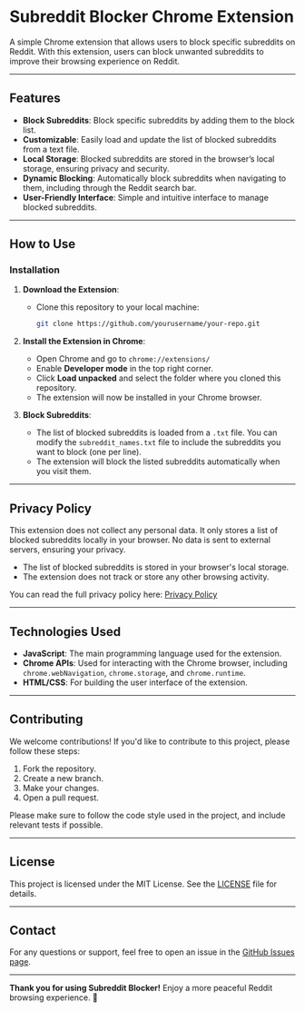 # Subreddit Blocker Chrome Extension

A simple Chrome extension that allows users to block specific subreddits on Reddit. With this extension, users can block unwanted subreddits to improve their browsing experience on Reddit.

---

## Features

- **Block Subreddits**: Block specific subreddits by adding them to the block list.
- **Customizable**: Easily load and update the list of blocked subreddits from a text file.
- **Local Storage**: Blocked subreddits are stored in the browser’s local storage, ensuring privacy and security.
- **Dynamic Blocking**: Automatically block subreddits when navigating to them, including through the Reddit search bar.
- **User-Friendly Interface**: Simple and intuitive interface to manage blocked subreddits.

---

## How to Use

### Installation

1. **Download the Extension**:
   - Clone this repository to your local machine:
     ```bash
     git clone https://github.com/yourusername/your-repo.git
     ```

2. **Install the Extension in Chrome**:
   - Open Chrome and go to `chrome://extensions/`
   - Enable **Developer mode** in the top right corner.
   - Click **Load unpacked** and select the folder where you cloned this repository.
   - The extension will now be installed in your Chrome browser.

3. **Block Subreddits**:
   - The list of blocked subreddits is loaded from a `.txt` file. You can modify the `subreddit_names.txt` file to include the subreddits you want to block (one per line).
   - The extension will block the listed subreddits automatically when you visit them.

---

## Privacy Policy

This extension does not collect any personal data. It only stores a list of blocked subreddits locally in your browser. No data is sent to external servers, ensuring your privacy.

- The list of blocked subreddits is stored in your browser's local storage.
- The extension does not track or store any other browsing activity.

You can read the full privacy policy here: [Privacy Policy](https://yourusername.github.io/your-repo/docs/privacy-policy.html)

---

## Technologies Used

- **JavaScript**: The main programming language used for the extension.
- **Chrome APIs**: Used for interacting with the Chrome browser, including `chrome.webNavigation`, `chrome.storage`, and `chrome.runtime`.
- **HTML/CSS**: For building the user interface of the extension.

---

## Contributing

We welcome contributions! If you'd like to contribute to this project, please follow these steps:

1. Fork the repository.
2. Create a new branch.
3. Make your changes.
4. Open a pull request.

Please make sure to follow the code style used in the project, and include relevant tests if possible.

---

## License

This project is licensed under the MIT License. See the [LICENSE](LICENSE) file for details.

---

## Contact

For any questions or support, feel free to open an issue in the [GitHub Issues page](https://github.com/yourusername/your-repo/issues).

---

**Thank you for using Subreddit Blocker!** Enjoy a more peaceful Reddit browsing experience. 🚀
